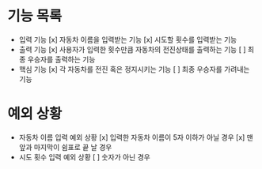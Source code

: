 # 기능 목록

- 입력 기능
  [x] 자동차 이름을 입력받는 기능
  [x] 시도할 횟수를 입력받는 기능
- 출력 기능
  [x] 사용자가 입력한 횟수만큼 자동차의 전진상태를 출력하는 기능
  [ ] 최종 우승자를 출력하는 기능
- 핵심 기능
	[x] 각 자동차를 전진 혹은 정지시키는 기능
	[ ] 최종 우승자를 가려내는 기능

# 예외 상황

- 자동차 이름 입력 예외 상황
  [x] 입력한 자동차 이름이 5자 이하가 아닐 경우
  [x] 맨 앞과 마지막이 쉼표로 끝 날 경우
- 시도 횟수 입력 예외 상황
  [ ] 숫자가 아닌 경우